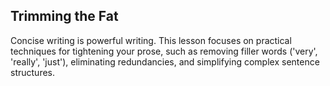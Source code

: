 ## Trimming the Fat
<p>Concise writing is powerful writing. This lesson focuses on practical techniques for tightening your prose, such as removing filler words ('very', 'really', 'just'), eliminating redundancies, and simplifying complex sentence structures.</p>
